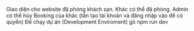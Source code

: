 Giao diện cho website đặ phòng khách sạn.
Khác có thể đặ phòng.
Admin có thể hủy Booking của khác (tần tạo tài khoản và đăng nhập vào để có quyền)
Để chạy dự án (Development Enviroment) gõ npm run dev
